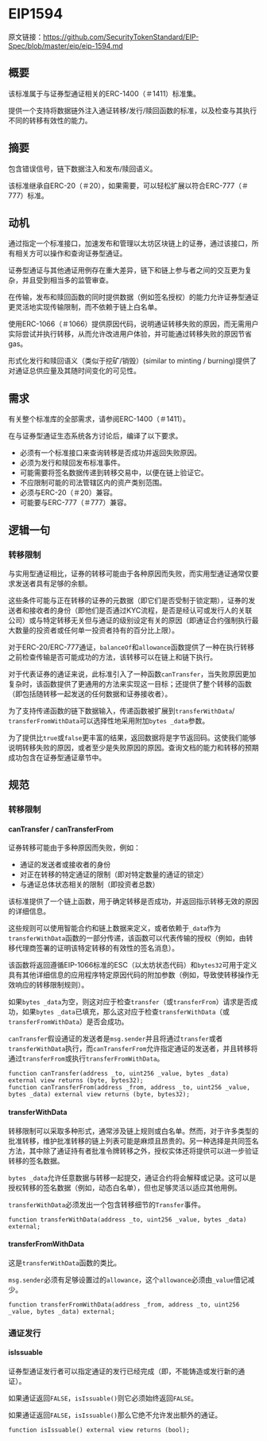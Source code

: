 # EIP1594

原文链接：https://github.com/SecurityTokenStandard/EIP-Spec/blob/master/eip/eip-1594.md

## 概要


该标准属于与证券型通证相关的ERC-1400（＃1411）标准集。

提供一个支持将数据链外注入通证转移/发行/赎回函数的标准，以及检查与其执行不同的转移有效性的能力。

## 摘要

包含错误信号，链下数据注入和发布/赎回语义。

该标准继承自ERC-20（＃20），如果需要，可以轻松扩展以符合ERC-777（＃777）标准。

## 动机

通过指定一个标准接口，加速发布和管理以太坊区块链上的证券，通过该接口，所有相关方可以操作和查询证券型通证。

证券型通证与其他通证用例存在重大差异，链下和链上参与者之间的交互更为复杂，并且受到相当多的监管审查。

在传输，发布和赎回函数的同时提供数据（例如签名授权）的能力允许证券型通证更灵活地实现传输限制，而不依赖于链上白名单。

使用ERC-1066（＃1066）提供原因代码，说明通证转移失败的原因，而无需用户实际尝试并执行转移，从而允许改进用户体验，并可能通过转移失败的原因节省gas。

形式化发行和赎回语义（类似于挖矿/销毁）(similar to minting / burning)提供了对通证总供应量及其随时间变化的可见性。

## 需求

有关整个标准库的全部需求，请参阅ERC-1400（＃1411）。

在与证券型通证生态系统各方讨论后，编译了以下要求。

* 必须有一个标准接口来查询转移是否成功并返回失败原因。
* 必须为发行和赎回发布标准事件。
* 可能需要将签名数据传递到转移交易中，以便在链上验证它。
* 不应限制可能的司法管辖区内的资产类别范围。
* 必须与ERC-20（＃20）兼容。
* 可能要与ERC-777（＃777）兼容。

## 逻辑一句

### 转移限制

与实用型通证相比，证券的转移可能由于各种原因而失败，而实用型通证通常仅要求发送者具有足够的余额。

这些条件可能与正在转移的证券的元数据（即它们是否受制于锁定期），证券的发送者和接收者的身份（即他们是否通过KYC流程，是否是经认可或发行人的关联公司）或与特定转移无关但与通证的级别设定有关的原因（即通证合约强制执行最大数量的投资者或任何单一投资者持有的百分比上限）。

对于ERC-20/ERC-777通证，`balanceOf`和`allowance`函数提供了一种在执行转移之前检查传输是否可能成功的方法，该转移可以在链上和链下执行。

对于代表证券的通证来说，此标准引入了一种函数`canTransfer`，当失败原因更加复杂时，该函数提供了更通用的方法来实现这一目标；还提供了整个转移的函数（即包括随转移一起发送的任何数据和证券接收者）。

为了支持传递函数的链下数据输入，传递函数被扩展到`transferWithData`/ `transferFromWithData`可以选择性地采用附加`bytes _data`参数。

为了提供比`true`或`false`更丰富的结果，返回数据将是字节返回码。这使我们能够说明转移失败的原因，或者至少是失败原因的原因。查询文档的能力和转移的预期成功包含在证券型通证章节中。

## 规范

### 转移限制

#### canTransfer / canTransferFrom

证券转移可能由于多种原因而失败，例如：

* 通证的发送者或接收者的身份
* 对正在转移的特定通证的限制（即对特定数量的通证的锁定）
* 与通证总体状态相关的限制（即投资者总数）

该标准提供了一个链上函数，用于确定转移是否成功，并返回指示转移无效的原因的详细信息。

这些规则可以使用智能合约和链上数据来定义，或者依赖于`_data`作为`transferWithData`函数的一部分传递，该函数可以代表传输的授权（例如，由转移代理商签署的证明该特定转移的有效性的签名消息）。

该函数将返回遵循EIP-1066标准的ESC（以太坊状态代码）和`bytes32`可用于定义具有其他详细信息的应用程序特定原因代码的附加参数（例如，导致使转移操作无效响应的转移限制规则）。

如果`bytes _data`为空，则这对应于检查`transfer`（或`transferFrom`）请求是否成功，如果`bytes _data`已填充，那么这对应于检查`transferWithData`（或`transferFromWithData`）是否会成功。

`canTransfer`假设通证的发送者是`msg.sender`并且将通过`transfer`或者`transferWithData`执行，而`canTransferFrom`允许指定通证的发送者，并且转移将通过`transferFrom`或执行`transferFromWithData`。

```solidity
function canTransfer(address _to, uint256 _value, bytes _data) external view returns (byte, bytes32);
function canTransferFrom(address _from, address _to, uint256 _value, bytes _data) external view returns (byte, bytes32);
```

#### transferWithData

转移限制可以采取多种形式，通常涉及链上规则或白名单。然而，对于许多类型的批准转移，维护批准转移的链上列表可能是麻烦且昂贵的。另一种选择是共同签名方法，其中除了通证持有者批准令牌转移之外，授权实体还将提供可以进一步验证转移的签名数据。

`bytes _data`允许任意数据与转移一起提交，通证合约将会解释或记录。这可以是授权转移的签名数据（例如，动态白名单），但也足够灵活以适应其他用例。

`transferWithData`必须发出一个包含转移细节的`Transfer`事件。

```solidity
function transferWithData(address _to, uint256 _value, bytes _data) external;
```

#### transferFromWithData

这是`transferWithData`函数的类比。

`msg.sender`必须有足够设置过的`allowance`，这个`allowance`必须由`_value`借记减少。

```solidity
function transferFromWithData(address _from, address _to, uint256 _value, bytes _data) external;
```

### 通证发行

#### isIssuable

证券型通证发行者可以指定通证的发行已经完成（即，不能铸造或发行新的通证）。

如果通证返回`FALSE`，`isIssuable()`则它必须始终返回`FALSE`。

如果通证返回`FALSE`，`isIssuable()`那么它绝不允许发出额外的通证。

```solidity
function isIssuable() external view returns (bool);
```






























